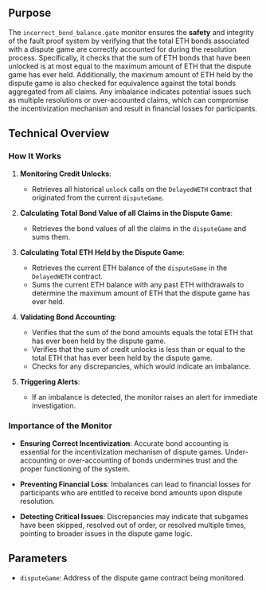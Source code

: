 ## Purpose

The `incorrect_bond_balance.gate` monitor ensures the **safety** and integrity of the fault proof system by verifying that the total ETH bonds associated with a dispute game are correctly accounted for during the resolution process. Specifically, it checks that the sum of ETH bonds that have been unlocked is at most equal to the maximum amount of ETH that the dispute game has ever held. Additionally, the maximum amount of ETH held by the dispute game is also checked for equivalence against the total bonds aggregated from all claims. Any imbalance indicates potential issues such as multiple resolutions or over-accounted claims, which can compromise the incentivization mechanism and result in financial losses for participants.

## Technical Overview

### How It Works

1. **Monitoring Credit Unlocks**:

   - Retrieves all historical `unlock` calls on the `DelayedWETH` contract that originated from the current `disputeGame`.

2. **Calculating Total Bond Value of all Claims in the Dispute Game**:

   - Retrieves the bond values of all the claims in the `disputeGame` and sums them.

3. **Calculating Total ETH Held by the Dispute Game**:

   - Retrieves the current ETH balance of the `disputeGame` in the `DelayedWETH` contract.
   - Sums the current ETH balance with any past ETH withdrawals to determine the maximum amount of ETH that the dispute game has ever held.

4. **Validating Bond Accounting**:

   - Verifies that the sum of the bond amounts equals the total ETH that has ever been held by the dispute game.
   - Verifies that the sum of credit unlocks is less than or equal to the total ETH that has ever been held by the dispute game.
   - Checks for any discrepancies, which would indicate an imbalance.

5. **Triggering Alerts**:

   - If an imbalance is detected, the monitor raises an alert for immediate investigation.

### Importance of the Monitor

- **Ensuring Correct Incentivization**: Accurate bond accounting is essential for the incentivization mechanism of dispute games. Under-accounting or over-accounting of bonds undermines trust and the proper functioning of the system.

- **Preventing Financial Loss**: Imbalances can lead to financial losses for participants who are entitled to receive bond amounts upon dispute resolution.

- **Detecting Critical Issues**: Discrepancies may indicate that subgames have been skipped, resolved out of order, or resolved multiple times, pointing to broader issues in the dispute game logic.

## Parameters

- `disputeGame`: Address of the dispute game contract being monitored.
